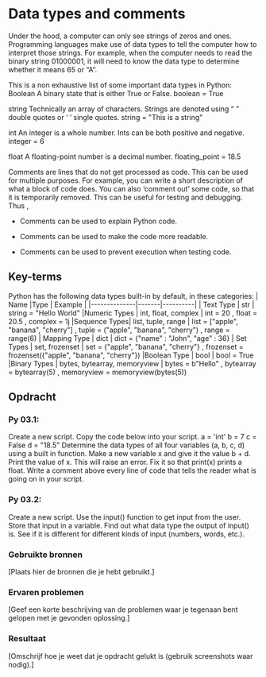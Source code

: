 # Data types and comments
Under the hood, a computer can only see strings of zeros and ones. Programming languages make use of data types to tell the computer how to interpret those strings.
For example, when the computer needs to read the binary string 01000001, it will need to know the data type to determine whether it means 65 or “A”.

This is a non exhaustive list of some important data types in Python:
Boolean
A binary state that is either True or False.
boolean = True

string
Technically an array of characters. Strings are denoted using “ ” double quotes or ‘ ’ single quotes.
string = "This is a string"

int
An integer is a whole number. Ints can be both positive and negative.
integer = 6

float
A floating-point number is a decimal number.
floating_point = 18.5


Comments are lines that do not get processed as code. This can be used for multiple purposes. For example, you can write a short description of what a block of code does. You can also ‘comment out’ some code, so that it is temporarily removed. This can be useful for testing and debugging.
Thus ,
* Comments can be used to explain Python code.

* Comments can be used to make the code more readable.

* Comments can be used to prevent execution when testing code.


## Key-terms
Python has the following data types built-in by default, in these categories:
| Name         |Type   | Example   |
|--------------|-------|----------|
| Text Type    | str   | string = "Hello World"
|Numeric Types | int, float, complex | int = 20 , float = 20.5 , complex = 1j 
|Sequence Types| list, tuple, range | list = ["apple", "banana", "cherry"] , 	tuple = ("apple", "banana", "cherry") , range = range(6) 
| Mapping Type  | dict | dict = {"name" : "John", "age" : 36}
| Set Types     | set, frozenset | set = {"apple", "banana", "cherry"} , frozenset = frozenset({"apple", "banana", "cherry"})
|Boolean Type   | bool | 	bool = True
|Binary Types   | bytes, bytearray, memoryview  | 	bytes = b"Hello" , bytearray = bytearray(5) , memoryview = memoryview(bytes(5))

## Opdracht

### Py 03.1:
Create a new script.
Copy the code below into your script.
a = 'int'
b = 7
c = False
d = "18.5"
Determine the data types of all four variables (a, b, c, d) using a built in function.
Make a new variable x and give it the value b + d. Print the value of x. This will raise an error. Fix it so that print(x) prints a float.
Write a comment above every line of code that tells the reader what is going on in your script.

### Py 03.2:
Create a new script.
Use the input() function to get input from the user. Store that input in a variable.
Find out what data type the output of input() is. See if it is different for different kinds of input (numbers, words, etc.).


### Gebruikte bronnen
[Plaats hier de bronnen die je hebt gebruikt.]

### Ervaren problemen
[Geef een korte beschrijving van de problemen waar je tegenaan bent gelopen met je gevonden oplossing.]

### Resultaat
[Omschrijf hoe je weet dat je opdracht gelukt is (gebruik screenshots waar nodig).]
